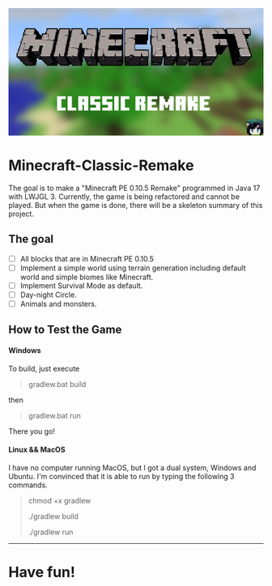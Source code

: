 ![Splash](./splash/splash.png)

# Minecraft-Classic-Remake

The goal is to make a "Minecraft PE 0.10.5 Remake" programmed in Java 17 with LWJGL 3. Currently, the game is being refactored and cannot be played. But when the game is done, there will be a skeleton summary of this project.

## The goal

- [ ] All blocks that are in Minecraft PE 0.10.5
- [ ] Implement a simple world using terrain generation including default world and simple biomes like Minecraft.
- [ ] Implement Survival Mode as default.
- [ ] Day-night Circle.
- [ ] Animals and monsters.

## How to Test the Game

#### Windows

To build, just execute

> gradlew.bat build

then

> gradlew.bat run

There you go!

#### Linux && MacOS

I have no computer running MacOS, but I got a dual system, Windows and Ubuntu.
I'm convinced that it is able to run by typing the following 3 commands.

> chmod +x gradlew
> 
> ./gradlew build
> 
> ./gradlew run

***

# Have fun!

